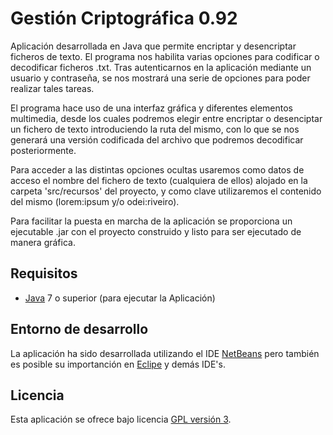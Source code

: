 Gestión Criptográfica 0.92
================================

Aplicación desarrollada en Java que permite encriptar y desencriptar ficheros de texto.
El programa nos habilita varias opciones para codificar o decodificar ficheros .txt.
Tras autenticarnos en la aplicación mediante un usuario y contraseña, se nos mostrará
una serie de opciones para poder realizar tales tareas.

El programa hace uso de una interfaz gráfica y diferentes elementos multimedia, desde los
cuales podremos elegir entre encriptar o desenciptar un fichero de texto introduciendo 
la ruta del mismo, con lo que se nos generará una versión codificada del archivo que 
podremos decodificar posteriormente.

Para acceder a las distintas opciones ocultas usaremos como datos de acceso el nombre 
del fichero de texto (cualquiera de ellos) alojado en la carpeta 'src/recursos' del proyecto,
y como clave utilizaremos el contenido del mismo (lorem:ipsum y/o odei:riveiro).

Para facilitar la puesta en marcha de la aplicación se proporciona un ejecutable .jar con el 
proyecto construido y listo para ser ejecutado de manera gráfica.

## Requisitos
- [Java] 7 o superior (para ejecutar la Aplicación)

## Entorno de desarrollo
La aplicación ha sido desarrollada utilizando el IDE [NetBeans] pero también es posible su 
importanción en [Eclipe] y demás IDE's.

## Licencia
Esta aplicación se ofrece bajo licencia [GPL versión 3].

[GPL versión 3]: https://www.gnu.org/licenses/gpl-3.0.en.html
[NetBeans]: https://netbeans.org/
[Eclipe]: https://eclipse.org/
[Java]: https://www.java.com/
